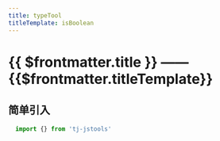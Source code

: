 ```yaml
---
title: typeTool
titleTemplate: isBoolean
---
```


# {{ $frontmatter.title }} —— {{$frontmatter.titleTemplate}}

## 简单引入

```js 
  import {} from 'tj-jstools'

```

<!--@include: ../common/params_error.md-->